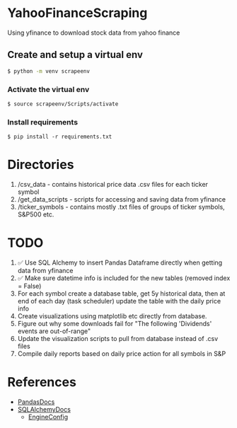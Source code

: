 # YahooFinanceScraping
Using yfinance to download stock data from yahoo finance

## Create and setup a virtual env
```sh
$ python -m venv scrapeenv
```

### Activate the virtual env
```sh 
$ source scrapeenv/Scripts/activate
```

### Install requirements
```
$ pip install -r requirements.txt
```

# Directories

1. /csv_data - contains historical price data .csv files for each ticker symbol
2. /get_data_scripts - scripts for accessing and saving data from yfinance
3. /ticker_symbols - contains mostly .txt files of groups of ticker symbols, S&P500 etc.

# TODO

1. ✅ Use SQL Alchemy to insert Pandas Dataframe directly when getting data from yfinance
2. ✅ Make sure datetime info is included for the new tables (removed index = False)
3. For each symbol create a database table, get 5y historical data, then at end of each day (task scheduler) update the table with the daily price info
4. Create visualizations using matplotlib etc directly from database.
5. Figure out why some downloads fail for "The following 'Dividends' events are out-of-range"
6. Update the visualization scripts to pull from database instead of .csv files
7. Compile daily reports based on daily price action for all symbols in S&P

# References

- [PandasDocs](https://pandas.pydata.org/docs/index.html)
- [SQLAlchemyDocs](https://docs.sqlalchemy.org/en/20/core/connections.html)
    - [EngineConfig](https://docs.sqlalchemy.org/en/20/core/engines.html#custom-dbapi-args)